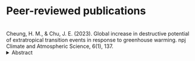# Peer-reviewed publications
<br>
Cheung, H. M., & Chu, J. E. (2023). Global increase in destructive potential of extratropical transition events in response to greenhouse warming. npj Climate and Atmospheric Science, 6(1), 137.
<details>
<summary>Abstract</summary>
<br>
Abstract:
</details>
